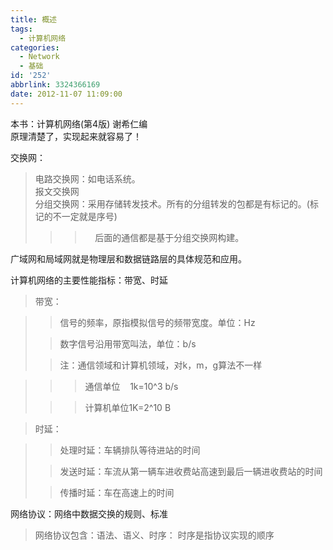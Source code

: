 ```yaml
---
title: 概述
tags:
  - 计算机网络
categories:
  - Network
  - 基础
id: '252'
abbrlink: 3324366169
date: 2012-11-07 11:09:00
---
```


  
本书：计算机网络(第4版) 谢希仁编  
原理清楚了，实现起来就容易了！  
  
交换网：  

> 电路交换网：如电话系统。  
> 报文交换网  
> 分组交换网：采用存储转发技术。所有的分组转发的包都是有标记的。(标记的不一定就是序号)  
> 
> > >     后面的通信都是基于分组交换网构建。  

  
  
广域网和局域网就是物理层和数据链路层的具体规范和应用。  
  
  
计算机网络的主要性能指标：带宽、时延  

> 带宽：

> > 信号的频率，原指模拟信号的频带宽度。单位：Hz
> 
> > 数字信号沿用带宽叫法，单位：b/s
> 
> >   
> 
> > 注：通信领域和计算机领域，对k，m，g算法不一样

> > > 通信单位    1k=10^3 b/s
> 
> > > 计算机单位1K=2^10 B  

>   

> 时延：

> > 处理时延：车辆排队等待进站的时间
> 
> > 发送时延：车流从第一辆车进收费站高速到最后一辆进收费站的时间
> 
> > 传播时延：车在高速上的时间

>   

>   

网络协议：网络中数据交换的规则、标准

> 网络协议包含：语法、语义、时序： 时序是指协议实现的顺序

>